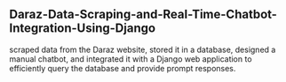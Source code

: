 ## Daraz-Data-Scraping-and-Real-Time-Chatbot-Integration-Using-Django
scraped data from the Daraz website, stored it in a database, designed a manual chatbot, and integrated it with a Django web application to efficiently query the database and provide prompt responses.
